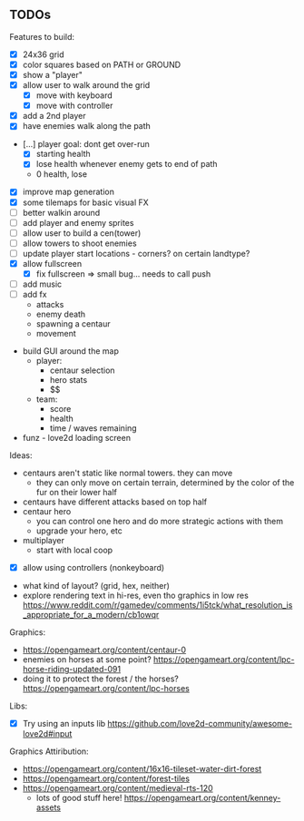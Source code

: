 ## TODOs

Features to build:
- [x] 24x36 grid
- [x] color squares based on PATH or GROUND
- [x] show a "player"
- [x] allow user to walk around the grid
  - [x] move with keyboard
  - [x] move with controller
- [x] add a 2nd player
- [x] have enemies walk along the path
- [...] player goal: dont get over-run
    - [x] starting health
    - [x] lose health whenever enemy gets to end of path
    - 0 health, lose
- [x] improve map generation
- [x] some tilemaps for basic visual FX
- [ ] better walkin around
- [ ] add player and enemy sprites
- [ ] allow user to build a cen(tower)
- [ ] allow towers to shoot enemies
- [ ] update player start locations - corners? on certain landtype?
- [x] allow fullscreen
    - [x] fix fullscreen => small bug... needs to call push
- [ ] add music
- [ ] add fx 
    - attacks
    - enemy death
    - spawning a centaur
    - movement
- build GUI around the map
    - player:
        - centaur selection
        - hero stats
        - $$ 
    - team:
        - score
        - health
        - time / waves remaining
- funz - love2d loading screen

Ideas:
- centaurs aren't static like normal towers. they can move
    - they can only move on certain terrain, determined by the color of the fur on their lower half
- centaurs have different attacks based on top half
- centaur hero
    - you can control one hero and do more strategic actions with them
    - upgrade your hero, etc
- multiplayer
    - start with local coop
- [x] allow using controllers (nonkeyboard)
- what kind of layout? (grid, hex, neither)
- explore rendering text in hi-res, even tho graphics in low res https://www.reddit.com/r/gamedev/comments/1i5tck/what_resolution_is_appropriate_for_a_modern/cb1owqr

Graphics:
- https://opengameart.org/content/centaur-0
- enemies on horses at some point? https://opengameart.org/content/lpc-horse-riding-updated-091
- doing it to protect the forest / the horses? https://opengameart.org/content/lpc-horses


Libs:
- [x] Try using an inputs lib https://github.com/love2d-community/awesome-love2d#input


Graphics Attiribution:
- https://opengameart.org/content/16x16-tileset-water-dirt-forest
- https://opengameart.org/content/forest-tiles
- https://opengameart.org/content/medieval-rts-120
    - lots of good stuff here! https://opengameart.org/content/kenney-assets
